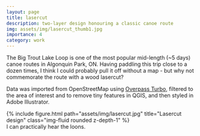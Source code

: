 ```yaml
---
layout: page
title: lasercut
description: two-layer design honouring a classic canoe route
img: assets/img/lasercut_thumb1.jpg
importance: 4
category: work
---
```


The Big Trout Lake Loop is one of the most popular mid-length (~5 days) canoe routes in Algonquin Park, ON. Having paddling this trip close to a dozen times, I think I could probably pull it off without a map - but why not commemorate the route with a wood lasercut?

Data was imported from OpenStreetMap using [Overpass Turbo](https://overpass-turbo.eu/), filtered to the area of interest and to remove tiny features in QGIS, and then styled in Adobe Illustrator.

<div class="row">
    <div class="col-sm mt-3 mt-md-0">
        {% include figure.html path="assets/img/lasercut.jpg" title="Lasercut design" class="img-fluid rounded z-depth-1" %}
    </div>
</div>
<div class="caption">
    I can practically hear the loons.
</div>